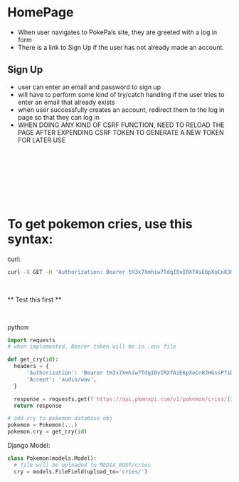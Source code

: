 # HomePage
- When user navigates to PokePals site, they are greeted with a log in form
- There is a link to Sign Up if the user has not already made an account.

## Sign Up
- user can enter an email and password to sign up
- will have to perform some kind of try/catch handling if the user tries to enter an email that already exists
- when user successfully creates an account, redirect them to the log in page so that they can log in
- WHEN DOING ANY KIND OF CSRF FUNCTION, NEED TO RELOAD THE PAGE AFTER EXPENDING CSRF TOKEN TO GENERATE A NEW TOKEN FOR LATER USE

<p>&nbsp;</p>
<p>&nbsp;</p>
<p>&nbsp;</p>
<p>&nbsp;</p>

# To get pokemon cries, use this syntax:
curl:
```bash
curl -X GET -H 'Authorization: Bearer tH3x7Xmhiw7TdqI0vIRXfAiE6pXoCn8JHGssP71D0CTc0bGH66uNjUtx2iS1e6mk' -H 'Accept: audio/wav' -o /home/michael/VSCode/Code_Platoon/Personal_Project/pokepals_proj/static/cries/pokemon_{id}.wav  https://api.pkmnapi.com/v1/pokemon/cries/{id}
```
<p>&nbsp;</p>

** Test this first **
<p>&nbsp;</p>

python:
```python
import requests
# when implemented, Bearer token will be in .env file

def get_cry(id):
  headers = {
      'Authorization': 'Bearer tH3x7Xmhiw7TdqI0vIRXfAiE6pXoCn8JHGssP71D0CTc0bGH66uNjUtx2iS1e6mk',
      'Accept': 'audio/wav',
  }

  response = requests.get(f'https://api.pkmnapi.com/v1/pokemon/cries/{id}', headers=headers)
  return response

# add cry to pokemon database obj
pokemon = Pokemon(...)
pokemon.cry = get_cry(id)
```


Django Model:
```python
class Pokemon(models.Model):
  # file will be uploaded to MEDIA_ROOT/cries
  cry = models.FileField(upload_to='cries/')
```
